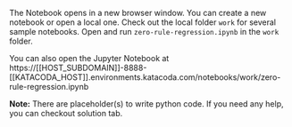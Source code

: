 The Notebook opens in a new browser window. You can create a new notebook or open a local one. Check out the local folder `work` for several sample notebooks. Open and run `zero-rule-regression.ipynb` in the `work` folder.

You can also open the Jupyter Notebook at https://[[HOST_SUBDOMAIN]]-8888-[[KATACODA_HOST]].environments.katacoda.com/notebooks/work/zero-rule-regression.ipynb

**Note:**
There are placeholder(s) to write python code. If you need any help, you can checkout solution tab.
